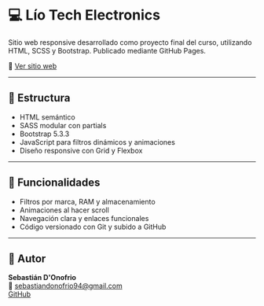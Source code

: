 # 💻 Lío Tech Electronics

Sitio web responsive desarrollado como proyecto final del curso, utilizando HTML, SCSS y Bootstrap. Publicado mediante GitHub Pages.

🔗 [Ver sitio web](https://sebariver94.github.io/Lio-Tech/)

---

## 📁 Estructura

- HTML semántico
- SASS modular con partials
- Bootstrap 5.3.3
- JavaScript para filtros dinámicos y animaciones
- Diseño responsive con Grid y Flexbox

---

## 🧠 Funcionalidades

- Filtros por marca, RAM y almacenamiento
- Animaciones al hacer scroll
- Navegación clara y enlaces funcionales
- Código versionado con Git y subido a GitHub

---

## 📌 Autor

**Sebastián D'Onofrio**  
📧 sebastiandonofrio94@gmail.com  
[GitHub](https://github.com/SebaRiver94)
